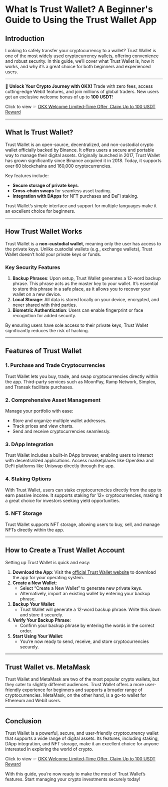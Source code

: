 # What Is Trust Wallet? A Beginner's Guide to Using the Trust Wallet App

## Introduction

Looking to safely transfer your cryptocurrency to a wallet? Trust Wallet is one of the most widely used cryptocurrency wallets, offering convenience and robust security. In this guide, we’ll cover what Trust Wallet is, how it works, and why it’s a great choice for both beginners and experienced users.

---

🚀 **Unlock Your Crypto Journey with OKX!** Trade with zero fees, access cutting-edge Web3 features, and join millions of global traders. New users get an exclusive welcome bonus of up to **100 USDT**!  

Click to view ☞ [OKX Welcome Limited-Time Offer, Claim Up to 100 USDT Reward](https://bit.ly/OKXe)

---

## What Is Trust Wallet?

Trust Wallet is an open-source, decentralized, and non-custodial crypto wallet officially backed by Binance. It offers users a secure and portable way to manage their digital assets. Originally launched in 2017, Trust Wallet has grown significantly since Binance acquired it in 2018. Today, it supports over 60 blockchains and 160,000 cryptocurrencies.

Key features include:
- **Secure storage of private keys**.
- **Cross-chain swaps** for seamless asset trading.
- **Integration with DApps** for NFT purchases and DeFi staking.

Trust Wallet’s simple interface and support for multiple languages make it an excellent choice for beginners.

---

## How Trust Wallet Works

Trust Wallet is a **non-custodial wallet**, meaning only the user has access to the private keys. Unlike custodial wallets (e.g., exchange wallets), Trust Wallet doesn’t hold your private keys or funds. 

### Key Security Features
1. **Backup Phrases**: Upon setup, Trust Wallet generates a 12-word backup phrase. This phrase acts as the master key to your wallet. It’s essential to store this phrase in a safe place, as it allows you to recover your wallet on a new device.
2. **Local Storage**: All data is stored locally on your device, encrypted, and never shared with third parties.
3. **Biometric Authentication**: Users can enable fingerprint or face recognition for added security.

By ensuring users have sole access to their private keys, Trust Wallet significantly reduces the risk of hacking.

---

## Features of Trust Wallet

### 1. **Purchase and Trade Cryptocurrencies**
Trust Wallet lets you buy, trade, and swap cryptocurrencies directly within the app. Third-party services such as MoonPay, Ramp Network, Simplex, and Transak facilitate purchases.

### 2. **Comprehensive Asset Management**
Manage your portfolio with ease:
- Store and organize multiple wallet addresses.
- Track prices and view charts.
- Send and receive cryptocurrencies seamlessly.

### 3. **DApp Integration**
Trust Wallet includes a built-in DApp browser, enabling users to interact with decentralized applications. Access marketplaces like OpenSea and DeFi platforms like Uniswap directly through the app.

### 4. **Staking Options**
With Trust Wallet, users can stake cryptocurrencies directly from the app to earn passive income. It supports staking for 12+ cryptocurrencies, making it a great choice for investors seeking yield opportunities.

### 5. **NFT Storage**
Trust Wallet supports NFT storage, allowing users to buy, sell, and manage NFTs directly within the app.

---

## How to Create a Trust Wallet Account

Setting up Trust Wallet is quick and easy:

1. **Download the App**: Visit the [official Trust Wallet website](https://trustwallet.com/) to download the app for your operating system.
2. **Create a New Wallet**:
   - Select “Create a New Wallet” to generate new private keys.
   - Alternatively, import an existing wallet by entering your backup phrase.
3. **Backup Your Wallet**:
   - Trust Wallet will generate a 12-word backup phrase. Write this down and store it securely.
4. **Verify Your Backup Phrase**:
   - Confirm your backup phrase by entering the words in the correct order.
5. **Start Using Your Wallet**:
   - You’re now ready to send, receive, and store cryptocurrencies securely.

---

## Trust Wallet vs. MetaMask

Trust Wallet and MetaMask are two of the most popular crypto wallets, but they cater to slightly different audiences. Trust Wallet offers a more user-friendly experience for beginners and supports a broader range of cryptocurrencies. MetaMask, on the other hand, is a go-to wallet for Ethereum and Web3 users.

---

## Conclusion

Trust Wallet is a powerful, secure, and user-friendly cryptocurrency wallet that supports a wide range of digital assets. Its features, including staking, DApp integration, and NFT storage, make it an excellent choice for anyone interested in exploring the world of crypto.

Click to view ☞ [OKX Welcome Limited-Time Offer, Claim Up to 100 USDT Reward](https://bit.ly/OKXe)

With this guide, you’re now ready to make the most of Trust Wallet’s features. Start managing your crypto investments securely today!
